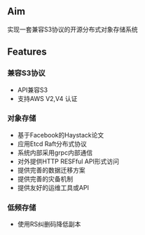 ## Aim
实现一套兼容S3协议的开源分布式对象存储系统
## Features
### 兼容S3协议
* API兼容S3
* 支持AWS V2,V4 认证

### 对象存储
* 基于Facebook的Haystack论文
* 应用Etcd Raft分布式协议
* 系统内部采用grpc内部通信
* 对外提供HTTP RESFful API形式访问
* 提供完善的数据迁移方案
* 提供完善的灾备机制
* 提供友好的运维工具或API

### 低频存储
* 使用RS纠删码降低副本